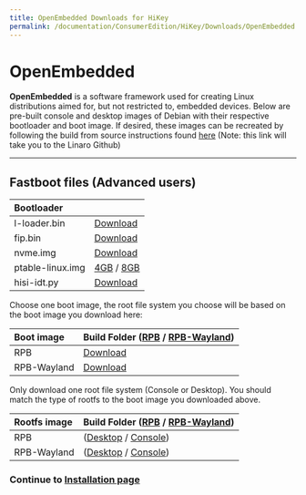 ```yaml
---
title: OpenEmbedded Downloads for HiKey
permalink: /documentation/ConsumerEdition/HiKey/Downloads/OpenEmbedded.md/
---
```

# OpenEmbedded

**OpenEmbedded** is a software framework used for creating Linux distributions aimed for, but not restricted to, embedded devices. Below are pre-built console and desktop images of Debian with their respective bootloader and boot image. If desired, these images can be recreated by following the build from source instructions found [here](https://github.com/Linaro/documentation/blob/master/Reference-Platform/CECommon/OE.md) (Note: this link will take you to the Linaro Github)

***

## Fastboot files (Advanced users)

|   Bootloader    |   |
|:------------------|:-----------------------|
| l-loader.bin      | [Download](http://builds.96boards.org/releases/reference-platform/openembedded/hikey/latest/rpb/bootloader/l-loader.bin)           |
| fip.bin           | [Download](http://builds.96boards.org/releases/reference-platform/openembedded/hikey/latest/rpb/bootloader/fip.bin)           |
| nvme.img          | [Download](http://builds.96boards.org/releases/reference-platform/openembedded/hikey/latest/rpb/bootloader/nvme.img)           |
| ptable-linux.img  | [4GB](http://builds.96boards.org/releases/reference-platform/openembedded/hikey/latest/rpb/bootloader/ptable-linux-4g.img) / [8GB](http://builds.96boards.org/releases/reference-platform/openembedded/hikey/latest/rpb/bootloader/ptable-linux-8g.img)      |
| hisi-idt.py       | [Download](http://builds.96boards.org/releases/reference-platform/openembedded/hikey/latest/rpb/bootloader/hisi-idt.py)           |

Choose one boot image, the root file system you choose will be based on the boot image you download here:

|   Boot image    |  Build Folder ([RPB](http://builds.96boards.org/releases/reference-platform/openembedded/hikey/latest/rpb/) / [RPB-Wayland](http://builds.96boards.org/releases/reference-platform/openembedded/hikey/latest/rpb-wayland/))   |
|:------------------|:-----------------------|
| RPB    | [Download](http://builds.96boards.org/releases/reference-platform/openembedded/hikey/latest/rpb/boot-0.0+AUTOINC+76c7cfcc22-bdec62eeb8-r0-hikey-*.uefi.img)   |
| RPB-Wayland    |  [Download](http://builds.96boards.org/releases/reference-platform/openembedded/hikey/latest/rpb-wayland/boot-0.0+AUTOINC+76c7cfcc22-bdec62eeb8-r0-hikey-*.uefi.img)  |

Only download one root file system (Console or Desktop). You should match the type of rootfs to the boot image you downloaded above.

|   Rootfs image    |  Build Folder ([RPB](http://builds.96boards.org/releases/reference-platform/openembedded/hikey/latest/rpb/) / [RPB-Wayland](http://builds.96boards.org/releases/reference-platform/openembedded/hikey/latest/rpb-wayland/))    |
|:------------------|:----------------------------------|
| RPB  | ([Desktop](http://builds.96boards.org/releases/reference-platform/openembedded/hikey/latest/rpb/rpb-desktop-image-hikey-*.rootfs.ext4.gz) / [Console](http://builds.96boards.org/releases/reference-platform/openembedded/hikey/latest/rpb/rpb-console-image-hikey-*.rootfs.ext4.gz))    |
| RPB-Wayland  | ([Desktop](http://builds.96boards.org/releases/reference-platform/openembedded/hikey/latest/rpb-wayland/rpb-weston-image-hikey-*.rootfs.ext4.gz) / [Console](http://builds.96boards.org/releases/reference-platform/openembedded/hikey/latest/rpb-wayland/rpb-console-image-hikey-*.rootfs.ext4.gz))     |

### Continue to [Installation page](../Installation/)

